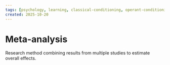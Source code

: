```yaml
---
tags: [psychology, learning, classical-conditioning, operant-conditioning, observational-learning, cognition]
created: 2025-10-20
---
```

# Meta-analysis

Research method combining results from multiple studies to estimate overall effects.
